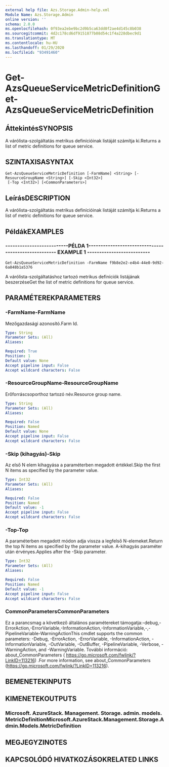 ```yaml
---
external help file: Azs.Storage.Admin-help.xml
Module Name: Azs.Storage.Admin
online version: ''
schema: 2.0.0
ms.openlocfilehash: 0f93ea2ebe9bc2d9b5ca63dd0f2ae4d145c8b038
ms.sourcegitcommit: 4d2c178cd6df9151877b08d54c1f4a228dbec9d1
ms.translationtype: MT
ms.contentlocale: hu-HU
ms.lasthandoff: 01/29/2020
ms.locfileid: "93491460"
---
```

# <span data-ttu-id="b7242-101">Get-AzsQueueServiceMetricDefinition</span><span class="sxs-lookup"><span data-stu-id="b7242-101">Get-AzsQueueServiceMetricDefinition</span></span>

## <span data-ttu-id="b7242-102">Áttekintés</span><span class="sxs-lookup"><span data-stu-id="b7242-102">SYNOPSIS</span></span>
<span data-ttu-id="b7242-103">A várólista-szolgáltatás metrikus definícióinak listáját számítja ki.</span><span class="sxs-lookup"><span data-stu-id="b7242-103">Returns a list of metric definitions for queue service.</span></span>

## <span data-ttu-id="b7242-104">SZINTAXISA</span><span class="sxs-lookup"><span data-stu-id="b7242-104">SYNTAX</span></span>

```
Get-AzsQueueServiceMetricDefinition [-FarmName] <String> [-ResourceGroupName <String>] [-Skip <Int32>]
 [-Top <Int32>] [<CommonParameters>]
```

## <span data-ttu-id="b7242-105">Leírás</span><span class="sxs-lookup"><span data-stu-id="b7242-105">DESCRIPTION</span></span>
<span data-ttu-id="b7242-106">A várólista-szolgáltatás metrikus definícióinak listáját számítja ki.</span><span class="sxs-lookup"><span data-stu-id="b7242-106">Returns a list of metric definitions for queue service.</span></span>

## <span data-ttu-id="b7242-107">Példák</span><span class="sxs-lookup"><span data-stu-id="b7242-107">EXAMPLES</span></span>

### <span data-ttu-id="b7242-108">--------------------------PÉLDA 1--------------------------</span><span class="sxs-lookup"><span data-stu-id="b7242-108">-------------------------- EXAMPLE 1 --------------------------</span></span>
```
Get-AzsQueueServiceMetricDefinition -FarmName f9b8e2e2-e4b4-44e0-9d92-6a848b1a5376
```

<span data-ttu-id="b7242-109">A várólista-szolgáltatáshoz tartozó metrikus definíciók listájának beszerzése</span><span class="sxs-lookup"><span data-stu-id="b7242-109">Get the list of metric definitions for queue service.</span></span>

## <span data-ttu-id="b7242-110">PARAMÉTEREK</span><span class="sxs-lookup"><span data-stu-id="b7242-110">PARAMETERS</span></span>

### <span data-ttu-id="b7242-111">-FarmName</span><span class="sxs-lookup"><span data-stu-id="b7242-111">-FarmName</span></span>
<span data-ttu-id="b7242-112">Mezőgazdasági azonosító.</span><span class="sxs-lookup"><span data-stu-id="b7242-112">Farm Id.</span></span>

```yaml
Type: String
Parameter Sets: (All)
Aliases: 

Required: True
Position: 1
Default value: None
Accept pipeline input: False
Accept wildcard characters: False
```

### <span data-ttu-id="b7242-113">-ResourceGroupName</span><span class="sxs-lookup"><span data-stu-id="b7242-113">-ResourceGroupName</span></span>
<span data-ttu-id="b7242-114">Erőforráscsoporthoz tartozó név.</span><span class="sxs-lookup"><span data-stu-id="b7242-114">Resource group name.</span></span>

```yaml
Type: String
Parameter Sets: (All)
Aliases: 

Required: False
Position: Named
Default value: None
Accept pipeline input: False
Accept wildcard characters: False
```

### <span data-ttu-id="b7242-115">-Skip (kihagyás)</span><span class="sxs-lookup"><span data-stu-id="b7242-115">-Skip</span></span>
<span data-ttu-id="b7242-116">Az első N elem kihagyása a paraméterben megadott értékkel.</span><span class="sxs-lookup"><span data-stu-id="b7242-116">Skip the first N items as specified by the parameter value.</span></span>

```yaml
Type: Int32
Parameter Sets: (All)
Aliases: 

Required: False
Position: Named
Default value: -1
Accept pipeline input: False
Accept wildcard characters: False
```

### <span data-ttu-id="b7242-117">-Top</span><span class="sxs-lookup"><span data-stu-id="b7242-117">-Top</span></span>
<span data-ttu-id="b7242-118">A paraméterben megadott módon adja vissza a legfelső N-elemeket.</span><span class="sxs-lookup"><span data-stu-id="b7242-118">Return the top N items as specified by the parameter value.</span></span>
<span data-ttu-id="b7242-119">A-kihagyás paraméter után érvényes.</span><span class="sxs-lookup"><span data-stu-id="b7242-119">Applies after the -Skip parameter.</span></span>

```yaml
Type: Int32
Parameter Sets: (All)
Aliases: 

Required: False
Position: Named
Default value: -1
Accept pipeline input: False
Accept wildcard characters: False
```

### <span data-ttu-id="b7242-120">CommonParameters</span><span class="sxs-lookup"><span data-stu-id="b7242-120">CommonParameters</span></span>
<span data-ttu-id="b7242-121">Ez a parancsmag a következő általános paramétereket támogatja:-debug,-ErrorAction,-ErrorVariable,-InformationAction,-InformationVariable,-,-PipelineVariable-WarningAction</span><span class="sxs-lookup"><span data-stu-id="b7242-121">This cmdlet supports the common parameters: -Debug, -ErrorAction, -ErrorVariable, -InformationAction, -InformationVariable, -OutVariable, -OutBuffer, -PipelineVariable, -Verbose, -WarningAction, and -WarningVariable.</span></span> <span data-ttu-id="b7242-122">További információ: about_CommonParameters ( https://go.microsoft.com/fwlink/?LinkID=113216) .</span><span class="sxs-lookup"><span data-stu-id="b7242-122">For more information, see about_CommonParameters (https://go.microsoft.com/fwlink/?LinkID=113216).</span></span>

## <span data-ttu-id="b7242-123">BEMENETEK</span><span class="sxs-lookup"><span data-stu-id="b7242-123">INPUTS</span></span>

## <span data-ttu-id="b7242-124">KIMENETEK</span><span class="sxs-lookup"><span data-stu-id="b7242-124">OUTPUTS</span></span>

### <span data-ttu-id="b7242-125">Microsoft. AzureStack. Management. Storage. admin. models. MetricDefinition</span><span class="sxs-lookup"><span data-stu-id="b7242-125">Microsoft.AzureStack.Management.Storage.Admin.Models.MetricDefinition</span></span>

## <span data-ttu-id="b7242-126">MEGJEGYZI</span><span class="sxs-lookup"><span data-stu-id="b7242-126">NOTES</span></span>

## <span data-ttu-id="b7242-127">KAPCSOLÓDÓ HIVATKOZÁSOK</span><span class="sxs-lookup"><span data-stu-id="b7242-127">RELATED LINKS</span></span>

